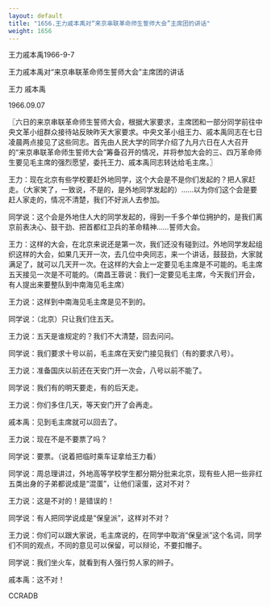 ```yaml
---
layout: default
title: "1656.王力戚本禹对“来京串联革命师生誓师大会”主席团的讲话"
weight: 1656
---
```


王力戚本禹1966-9-7

王力戚本禹对“来京串联革命师生誓师大会”主席团的讲话

王力 戚本禹

1966.09.07

〖六日的来京串联革命师生誓师大会，根据大家要求，主席团和一部分同学前往中央文革小组群众接待站反映昨天大家要求。中央文革小组王力、戚本禹同志在七日凌晨两点接见了这些同志。首先由人民大学的同学介绍了九月六日在人大召开的“来京串联革命师生誓师大会”筹备召开的情况，并将参加大会的三、四万革命师生要见毛主席的强烈愿望，委托王力、戚本禹同志转达给毛主席。〗

王力：现在北京有些学校要赶外地同学，这个大会是不是你们发起的？把人家赶走。（大家笑了，一致说，不是的，是外地同学发起的）……以为你们这个会是要赶人家走的，情况不清楚，我们不好派人去参加。

同学说：这个会是外地住人大的同学发起的，得到一千多个单位拥护的，是我们离京前表决心、鼓干劲、把首都红卫兵的革命精神……誓师大会。

王力：这样的大会，在北京来说还是第一次，我们还没有碰到过。外地同学发起组织这样的大会，如果几天开一次，去几位中央同志，来一个讲话，鼓鼓劲，大家就满足了，就可以几天开一次。在这样的大会上一定要见毛主席是不可能的。毛主席五天接见一次是不可能的。（南昌王蓉说：我们一定要见毛主席，今天我们开会，有人提出来要整队到中南海见毛主席）

王力说：这样到中南海见毛主席是见不到的。

同学说：（北京）只让我们住五天。

王力说：五天是谁规定的？我们不大清楚，回去问问。

同学说：我们要求十号以前，毛主席在天安门接见我们（有的要求八号）。

王力说：准备国庆以前还在天安门开一次会，八号以前不能了。

同学说：我们有的明天要走，有的后天走。

王力说：你们多住几天，等天安门开了会再走。

戚本禹：见到毛主席就可以回去了。

王力说：现在不是不要票了吗？

同学说：要票。（说着把临时乘车证拿给王力看）

同学说：周总理讲过，外地高等学校学生都分期分批来北京，现有些人把一些非红五类出身的子弟都说成是“混蛋”，让他们滚蛋，这对不对？

王力说：这是不对的！是错误的！

同学说：有人把同学说成是“保皇派”，这样对不对？

王力说：你们可以跟大家说，毛主席说的，在同学中取消“保皇派”这个名词，同学们不同的观点，不同的意见可以保留，可以辩论，不要扣帽子。

同学说：我们坐火车，就看到有人强行剪人家的辫子。

戚本禹：这不对！

CCRADB

